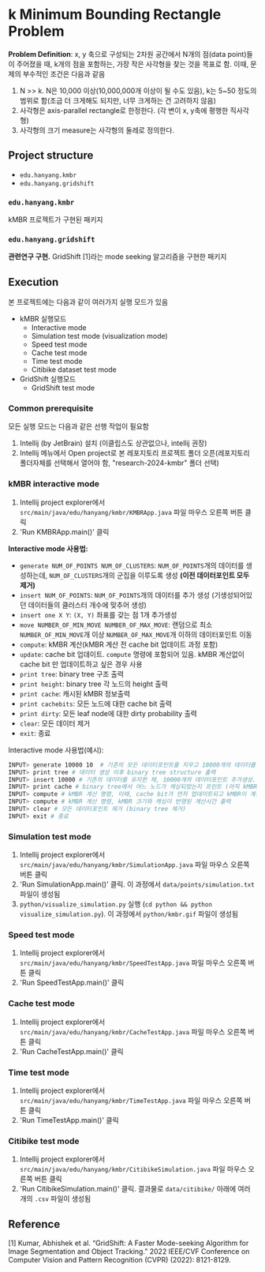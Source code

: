 # k Minimum Bounding Rectangle Problem

**Problem Definition**: x, y 축으로 구성되는 2차원 공간에서 N개의 점(data point)들이 주어졌을 때, k개의 점을 포함하는, 가장 작은 사각형을 찾는 것을 목표로 함.
이때, 문제의 부수적인 조건은 다음과 같음
1. N >> k. N은 10,000 이상(10,000,000개 이상이 될 수도 있음), k는 5~50 정도의 범위로 함(조금 더 크게해도 되지만, 너무 크게하는 건 고려하지 않음)
2. 사각형은 axis-parallel rectangle로 한정한다. (각 변이 x, y축에 평행한 직사각형)
2. 사각형의 크기 measure는 사각형의 둘레로 정의한다.

## Project structure
- `edu.hanyang.kmbr`
- `edu.hanyang.gridshift`

### `edu.hanyang.kmbr`
kMBR 프로젝트가 구현된 패키지

### `edu.hanyang.gridshift`
**관련연구 구현.** GridShift [1]라는 mode seeking 알고리즘을 구현한 패키지

## Execution
본 프로젝트에는 다음과 같이 여러가지 실행 모드가 있음
- kMBR 실행모드
  - Interactive mode
  - Simulation test mode (visualization mode)
  - Speed test mode
  - Cache test mode
  - Time test mode
  - Citibike dataset test mode
- GridShift 실행모드
  - GridShift test mode

### Common prerequisite
모든 실행 모드는 다음과 같은 선행 작업이 필요함
1. Intellij (by JetBrain) 설치 (이클립스도 상관없으나, intellij 권장)
2. Intellij 메뉴에서 Open project로 본 레포지토리 프로젝트 폴더 오픈(레포지토리 폴더자체를 선택해서 열어야 함, "research-2024-kmbr" 폴더 선택)

### kMBR interactive mode
1. Intellij project explorer에서 `src/main/java/edu/hanyang/kmbr/KMBRApp.java` 파일 마우스 오른쪽 버튼 클릭
2. 'Run KMBRApp.main()' 클릭

**Interactive mode 사용법:**
- `generate NUM_OF_POINTS NUM_OF_CLUSTERS`: `NUM_OF_POINTS`개의 데이터를 생성하는데, `NUM_OF_CLUSTERS`개의 군집을 이루도록 생성 **(이전 데이터포인트 모두 제거)**
- `insert NUM_OF_POINTS`: `NUM_OF_POINTS`개의 데이터를 추가 생성 (기생성되어있던 데이터들의 클러스터 개수에 맞추어 생성)
- `insert one X Y`: `(X, Y)` 좌표를 갖는 점 1개 추가생성
- `move NUMBER_OF_MIN_MOVE NUMBER_OF_MAX_MOVE`: 랜덤으로 최소 `NUMBER_OF_MIN_MOVE`개 이상 `NUMBER_OF_MAX_MOVE`개 이하의 데이터포인트 이동
- `compute`: kMBR 계산(kMBR 계산 전 cache bit 업데이트 과정 포함)
- `update`: cache bit 업데이트. `compute` 명령에 포함되어 있음. kMBR 계산없이 cache bit 만 업데이트하고 싶은 경우 사용
- `print tree`: binary tree 구조 출력
- `print height`: binary tree 각 노드의 height 출력
- `print cache`: 캐시된 kMBR 정보출력
- `print cachebits`: 모든 노드에 대한 cache bit 출력
- `print dirty`: 모든 leaf node에 대한 dirty probability 출력
- `clear`: 모든 데이터 제거
- `exit`: 종료

Interactive mode 사용법(예시):
```bash
INPUT> generate 10000 10  # 기존의 모든 데이터포인트를 지우고 10000개의 데이터를 생성하는데, 10개의 군집을 이루도록 생성함
INPUT> print tree # 데이터 생성 이후 binary tree structure 출력
INPUT> insert 10000 # 기존의 데이터를 유지한 채, 10000개의 데이터포인트 추가생성. 10개의 군집을 이루도록 생성하는데, 이전에 생성된 10개의 군집이 아닌, 새로운 10개의 군집으로 생성됨
INPUT> print cache # binary tree에서 어느 노드가 캐싱되었는지 프린트 (아직 kMBR계산안했으니 아무것도 안나옴)
INPUT> compute # kMBR 계산 명령, 이때, cache bit가 먼저 업데이트되고 kMBR이 계산됨, 계산결과 kMBR 크기 및 계산시간이 출력됨. 첫 계산이기 때문에 계산시간은 캐싱이 반영되지 않은 계산시간임
INPUT> compute # kMBR 계산 명령, kMBR 크기와 캐싱이 반영된 계산시간 출력
INPUT> clear # 모든 데이터포인트 제거 (binary tree 제거)
INPUT> exit # 종료
```

### Simulation test mode
1. Intellij project explorer에서 `src/main/java/edu/hanyang/kmbr/SimulationApp.java` 파일 마우스 오른쪽 버튼 클릭
2. 'Run SimulationApp.main()' 클릭. 이 과정에서 `data/points/simulation.txt` 파일이 생성됨
3. `python/visualize_simulation.py` 실행 (`cd python && python visualize_simulation.py`). 이 과정에서 `python/kmbr.gif` 파일이 생성됨

### Speed test mode
1. Intellij project explorer에서 `src/main/java/edu/hanyang/kmbr/SpeedTestApp.java` 파일 마우스 오른쪽 버튼 클릭
2. 'Run SpeedTestApp.main()' 클릭

### Cache test mode
1. Intellij project explorer에서 `src/main/java/edu/hanyang/kmbr/CacheTestApp.java` 파일 마우스 오른쪽 버튼 클릭
2. 'Run CacheTestApp.main()' 클릭

### Time test mode
1. Intellij project explorer에서 `src/main/java/edu/hanyang/kmbr/TimeTestApp.java` 파일 마우스 오른쪽 버튼 클릭
2. 'Run TimeTestApp.main()' 클릭

### Citibike test mode
1. Intellij project explorer에서 `src/main/java/edu/hanyang/kmbr/CitibikeSimulation.java` 파일 마우스 오른쪽 버튼 클릭
2. 'Run CitibikeSimulation.main()' 클릭. 결과물로 `data/citibike/` 아래에 여러개의 `.csv` 파일이 생성됨

## Reference
[1] Kumar, Abhishek et al. “GridShift: A Faster Mode-seeking Algorithm for Image Segmentation and Object Tracking.” 2022 IEEE/CVF Conference on Computer Vision and Pattern Recognition (CVPR) (2022): 8121-8129.